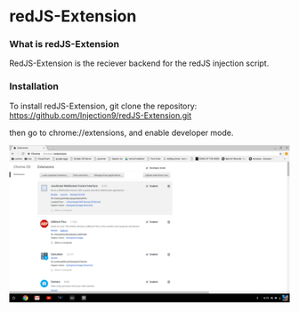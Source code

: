 # redJS-Extension
### What is redJS-Extension

RedJS-Extension is the reciever backend for the redJS injection script.

### Installation

To install redJS-Extension, git clone the repository: https://github.com/Injection9/redJS-Extension.git

then go to chrome://extensions, and enable developer mode.

![N|Solid](https://raw.githubusercontent.com/Injection9/redJS-Extension/master/Screenshot%202017-05-22%20at%206.13.33%20PM.png)
